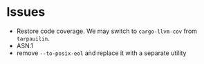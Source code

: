 # Issues

- Restore code coverage. We may switch to `cargo-llvm-cov` from `tarpauilin`.
- ASN.1
- remove `--to-posix-eol` and replace it with a separate utility
